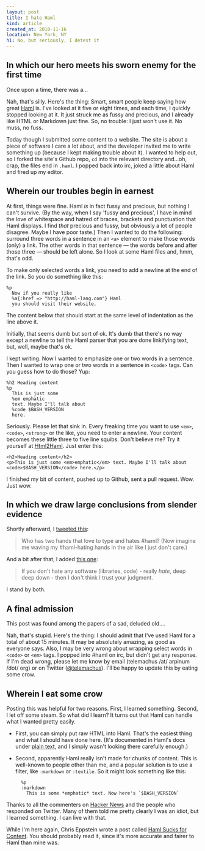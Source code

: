 ```yaml
---
layout: post
title: I hate Haml
kind: article
created_at: 2010-11-16
location: New York, NY
h1: No, but seriously, I detest it
---
```


## In which our hero meets his sworn enemy for the first time

Once upon a time, there was a...

Nah, that's silly. Here's the thing: Smart, smart people keep saying how great [Haml](http://haml-lang.com) is. I've looked at it five or eight times, and each time, I quickly stopped looking at it. It just struck me as fussy and precious, and I already like HTML or Markdown just fine. So, no trouble: I just won't use it. No muss, no fuss.

Today though I submitted some content to a website. The site is about a piece of software I care a lot about, and the developer invited me to write something up (because I kept making trouble about it). I wanted to help out, so I forked the site's Github repo, `cd` into the relevant directory and...oh, crap, the files end in `.haml`. I popped back into irc, joked a little about Haml and fired up my editor.

## Wherein our troubles begin in earnest

At first, things were fine. Haml *is* in fact fussy and precious, but nothing I can't survive. (By the way, when I say 'fussy and precious', I have in mind the love of whitespace and hatred of braces, brackets and punctuation that Haml displays. I find *that* precious and fussy, but obviously a lot of people disagree. Maybe I have poor taste.) Then I wanted to do the following: surround three words in a sentence in an `<a>` element to make those words (only) a link. The other words in that sentence &mdash; the words before and after those three &mdash; should be left alone. So I look at some Haml files and, hmm, that's odd.

To make only selected words a link, you need to add a newline at the end of the link. So you do something like this:

<pre><code>%p
  Now if you really like
  %a{:href => "http://haml-lang.com"} Haml
  you should visit their website.</code></pre>

The content below that should start at the same level of indentation as the line above it.

Initially, that seems dumb but sort of ok. It's dumb that there's no way except a newline to tell the Haml parser that you are done linkifying text, but, well, maybe that's ok.

I kept writing. Now I wanted to emphasize one or two words in a sentence. Then I wanted to wrap one or two words in a sentence in `<code>` tags. Can you guess how to do those? Yup:

<pre><code>%h2 Heading content
%p
  This is just some
  %em emphatic
  text. Maybe I'll talk about
  %code $BASH_VERSION
  here.</code></pre>

Seriously. Please let that sink in. Every freaking time you want to use `<em>`, `<code>`, `<strong>` or the like, you need to enter a newline. Your content becomes these little three to five line squibs. Don't believe me? Try it yourself at [Html2Haml](http://html2haml.heroku.com/). Just enter this:

    <h2>Heading content</h2>
    <p>This is just some <em>emphatic</em> text. Maybe I'll talk about <code>$BASH_VERSION</code> here.</p>
    

I finished my bit of content, pushed up to Github, sent a pull request. Wow. Just wow.

## In which we draw large conclusions from slender evidence

Shortly afterward, I [tweeted this](http://twitter.com/#!/telemachus/status/4587970992541696):

> Who has two hands that love to type and hates #haml? (Now imagine me waving my #haml-hating hands in the air like I just don't care.)

And a bit after that, I added [this one](http://twitter.com/#!/telemachus/status/4592516322041856):

> If you don't hate any software (libraries, code) - really _hate_, deep deep down - then I don't think I trust your judgment.

I stand by both.

## A final admission

This post was found among the papers of a sad, deluded old....

Nah, that's stupid. Here's the thing: I should admit that I've used Haml for a total of about 15 minutes. It may be absolutely amazing, as good as everyone says. Also, I may be very wrong about wrapping select words in `<code>` or `<em>` tags. I popped into #haml on irc, but didn't get any response. If I'm dead wrong, please let me know by email (telemachus /at/ arpinum /dot/ org) or on Twitter ([@telemachus](http://twitter.com/#!/telemachus)). I'll be happy to update this by eating some crow.

## Wherein I eat some crow

Posting this was helpful for two reasons. First, I learned something. Second, I let off some steam. So what did I learn? It turns out that Haml can handle what I wanted pretty easily.

+   First, you can simply put raw HTML into Haml. That's the easiest thing and what I should have done here. (It's documented in Haml's docs under <a href="http://haml-lang.com/docs/yardoc/file.HAML_REFERENCE.html#plain_text">plain text</a>, and I simply wasn't looking there carefully enough.)
+   Second, apparently Haml really isn't made for chunks of content. This is well-known to people other than me, and a popular solution is to use a filter, like `:markdown` or `:textile`. So it might look something like this:

          %p
          :markdown
            This is some *emphatic* text. Now here's `$BASH_VERSION`

Thanks to all the commenters on [Hacker News](http://news.ycombinator.com/item?id=1911152) and the people who responded on Twitter. Many of them told me pretty clearly I was an idiot, but I learned something. I can live with that.

While I'm here again, Chris Eppstein wrote a post called [Haml Sucks for Content](http://chriseppstein.github.com/blog/2010/02/08/haml-sucks-for-content/). You should probably read it, since it's more accurate and fairer to Haml than mine was.
